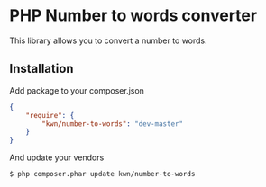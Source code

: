 PHP Number to words converter
=========================

This library allows you to convert a number to words. 

Installation
------------

Add package to your composer.json

```json
{
    "require": {
        "kwn/number-to-words": "dev-master"
    }
}
```

And update your vendors

```
$ php composer.phar update kwn/number-to-words
```
